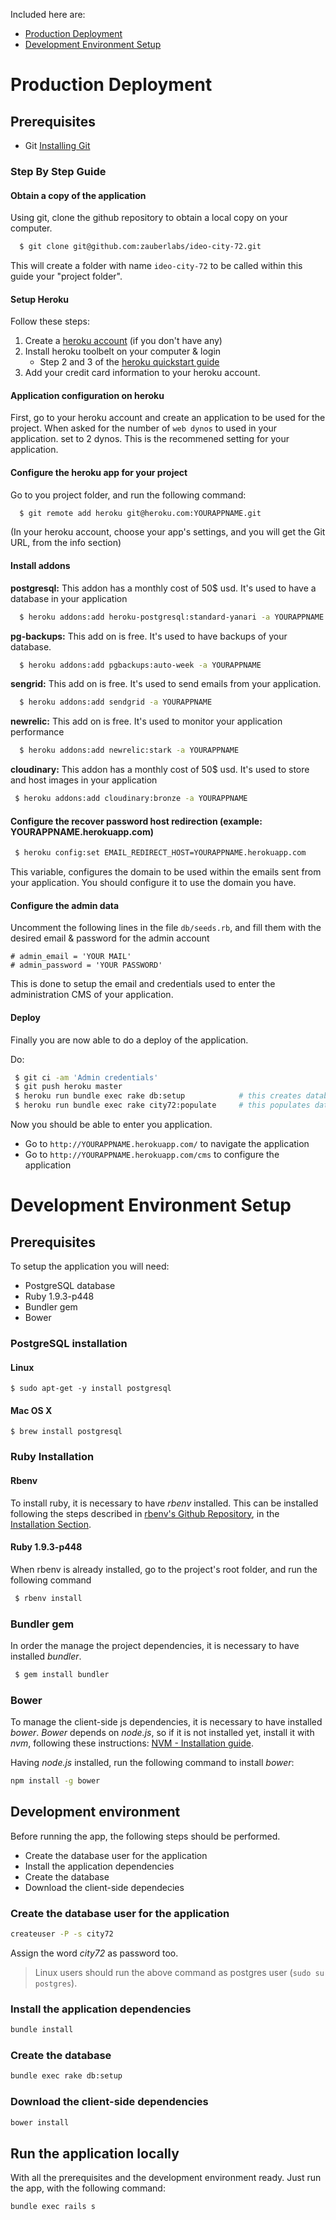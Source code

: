 Included here are:

  * [Production Deployment](#production_deployment)
  * [Development Environment Setup](#development-environment-setup)

# Production Deployment

## Prerequisites

* Git [Installing Git](http://git-scm.com/book/en/Getting-Started-Installing-Git)

### Step By Step Guide

#### Obtain a copy of the application

Using git, clone the github repository to obtain a local copy on your computer.

```sh
  $ git clone git@github.com:zauberlabs/ideo-city-72.git
```

This will create a folder with name `ideo-city-72` to be called within this guide your "project folder".

#### Setup Heroku

Follow these steps:

  1. Create a [heroku account](http://www.heroku.com) (if you don't have any)
  2. Install heroku toolbelt on your computer & login
      * Step 2 and 3 of the [heroku quickstart guide](https://devcenter.heroku.com/articles/quickstart)
  3. Add your credit card information to your heroku account.


#### Application configuration on heroku

First, go to your heroku account and create an application to be used for the project. When asked for the number of `web dynos` to used in your application. set to 2 dynos. This is the recommened setting for your application.

#### Configure the heroku app for your project

Go to you project folder, and run the following command:

```sh
  $ git remote add heroku git@heroku.com:YOURAPPNAME.git
```

(In your heroku account, choose your app's settings, and you will get the Git URL, from the info section)

#### Install addons

**postgresql:** This addon has a monthly cost of 50$ usd. It's used to have a database in your application

```sh
  $ heroku addons:add heroku-postgresql:standard-yanari -a YOURAPPNAME
```

**pg-backups:** This add on is free. It's used to have backups of your database.

```sh
  $ heroku addons:add pgbackups:auto-week -a YOURAPPNAME
```

**sengrid:** This add on is free. It's used to send emails from your application.

```sh
  $ heroku addons:add sendgrid -a YOURAPPNAME
```

**newrelic:** This add on is free. It's used to monitor your application performance

```sh
  $ heroku addons:add newrelic:stark -a YOURAPPNAME
```

**cloudinary:** This addon has a monthly cost of 50$ usd. It's used to store and host images in your application

```sh
 $ heroku addons:add cloudinary:bronze -a YOURAPPNAME
```

#### Configure the recover password host redirection (example: YOURAPPNAME.herokuapp.com)

```sh
 $ heroku config:set EMAIL_REDIRECT_HOST=YOURAPPNAME.herokuapp.com
```

This variable, configures the domain to be used within the emails sent from your application. You should configure it to use the domain you have.

#### Configure the admin data

Uncomment the following lines in the file `db/seeds.rb`, and fill them with the desired email & password for the admin account

    # admin_email = 'YOUR MAIL'
    # admin_password = 'YOUR PASSWORD'

This is done to setup the email and credentials used to enter the administration CMS of your application.

#### Deploy

Finally you are now able to do a deploy of the application.

Do:
```sh
 $ git ci -am 'Admin credentials'
 $ git push heroku master
 $ heroku run bundle exec rake db:setup            # this creates database schema & prepopulates basic data
 $ heroku run bundle exec rake city72:populate     # this populates data to the database
```

Now you should be able to enter you application.

  * Go to `http://YOURAPPNAME.herokuapp.com/` to navigate the application
  * Go to `http://YOURAPPNAME.herokuapp.com/cms` to configure the application

# Development Environment Setup

## Prerequisites

To setup the application you will need:

* PostgreSQL database
* Ruby 1.9.3-p448
* Bundler gem
* Bower


### PostgreSQL installation

#### Linux

    $ sudo apt-get -y install postgresql

#### Mac OS X

    $ brew install postgresql

### Ruby Installation

#### Rbenv

To install ruby, it is necessary to have *rbenv* installed. This can be installed following the steps described in [rbenv's Github Repository](https://github.com/sstephenson/rbenv), in the [Installation Section](https://github.com/sstephenson/rbenv#installation).

#### Ruby 1.9.3-p448

When rbenv is already installed, go to the project's root folder, and run the following command
```sh
 $ rbenv install
```

### Bundler gem
In order the manage the project dependencies, it is necessary to have installed *bundler*.
```sh
 $ gem install bundler
```

### Bower
To manage the client-side js dependencies, it is necessary to have installed *bower*. *Bower* depends on *node.js*, so if it is not installed yet, install it with *nvm*, following these instructions: [NVM - Installation guide](https://github.com/creationix/nvm#installation).

Having *node.js* installed, run the following command to install *bower*:
```sh
npm install -g bower
```

## Development environment

Before running the app, the following steps should be performed.
* Create the database user for the application
* Install the application dependencies
* Create the database
* Download the client-side dependecies

### Create the database user for the application

```sh
createuser -P -s city72
```
Assign the word *city72* as password too.

> Linux users should run the above command as postgres user (`sudo su postgres`).

### Install the application dependencies

```sh
bundle install
```

### Create the database

```sh
bundle exec rake db:setup
```

### Download the client-side dependencies

```sh
bower install
```

## Run the application locally
With all the prerequisites and the development environment ready. Just run the app, with the following command:

```sh
bundle exec rails s
```
